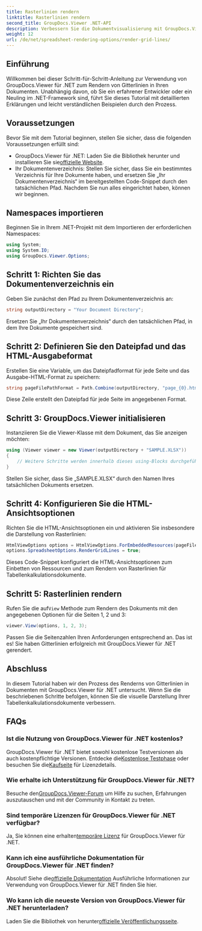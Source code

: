 ```yaml
---
title: Rasterlinien rendern
linktitle: Rasterlinien rendern
second_title: GroupDocs.Viewer .NET-API
description: Verbessern Sie die Dokumentvisualisierung mit GroupDocs.Viewer für .NET. Rendern Sie mühelos Gitterlinien. Probieren Sie jetzt die kostenlose Testversion aus! #GroupDocs #Viewer
weight: 12
url: /de/net/spreadsheet-rendering-options/render-grid-lines/
---
```

## Einführung
Willkommen bei dieser Schritt-für-Schritt-Anleitung zur Verwendung von GroupDocs.Viewer für .NET zum Rendern von Gitterlinien in Ihren Dokumenten. Unabhängig davon, ob Sie ein erfahrener Entwickler oder ein Neuling im .NET-Framework sind, führt Sie dieses Tutorial mit detaillierten Erklärungen und leicht verständlichen Beispielen durch den Prozess.
## Voraussetzungen
Bevor Sie mit dem Tutorial beginnen, stellen Sie sicher, dass die folgenden Voraussetzungen erfüllt sind:
-  GroupDocs.Viewer für .NET: Laden Sie die Bibliothek herunter und installieren Sie sie[offizielle Website](https://releases.groupdocs.com/viewer/net/).
- Ihr Dokumentenverzeichnis: Stellen Sie sicher, dass Sie ein bestimmtes Verzeichnis für Ihre Dokumente haben, und ersetzen Sie „Ihr Dokumentenverzeichnis“ im bereitgestellten Code-Snippet durch den tatsächlichen Pfad.
Nachdem Sie nun alles eingerichtet haben, können wir beginnen.
## Namespaces importieren
Beginnen Sie in Ihrem .NET-Projekt mit dem Importieren der erforderlichen Namespaces:
```csharp
using System;
using System.IO;
using GroupDocs.Viewer.Options;
```
## Schritt 1: Richten Sie das Dokumentenverzeichnis ein
Geben Sie zunächst den Pfad zu Ihrem Dokumentenverzeichnis an:
```csharp
string outputDirectory = "Your Document Directory";
```
Ersetzen Sie „Ihr Dokumentenverzeichnis“ durch den tatsächlichen Pfad, in dem Ihre Dokumente gespeichert sind.
## Schritt 2: Definieren Sie den Dateipfad und das HTML-Ausgabeformat
Erstellen Sie eine Variable, um das Dateipfadformat für jede Seite und das Ausgabe-HTML-Format zu speichern:
```csharp
string pageFilePathFormat = Path.Combine(outputDirectory, "page_{0}.html");
```
Diese Zeile erstellt den Dateipfad für jede Seite im angegebenen Format.
## Schritt 3: GroupDocs.Viewer initialisieren
Instanziieren Sie die Viewer-Klasse mit dem Dokument, das Sie anzeigen möchten:
```csharp
using (Viewer viewer = new Viewer(outputDirectory + "SAMPLE.XLSX"))
{
    // Weitere Schritte werden innerhalb dieses using-Blocks durchgeführt.
}
```
Stellen Sie sicher, dass Sie „SAMPLE.XLSX“ durch den Namen Ihres tatsächlichen Dokuments ersetzen.
## Schritt 4: Konfigurieren Sie die HTML-Ansichtsoptionen
Richten Sie die HTML-Ansichtsoptionen ein und aktivieren Sie insbesondere die Darstellung von Rasterlinien:
```csharp
HtmlViewOptions options = HtmlViewOptions.ForEmbeddedResources(pageFilePathFormat);
options.SpreadsheetOptions.RenderGridLines = true;
```
Dieses Code-Snippet konfiguriert die HTML-Ansichtsoptionen zum Einbetten von Ressourcen und zum Rendern von Rasterlinien für Tabellenkalkulationsdokumente.
## Schritt 5: Rasterlinien rendern
 Rufen Sie die auf`View` Methode zum Rendern des Dokuments mit den angegebenen Optionen für die Seiten 1, 2 und 3:
```csharp
viewer.View(options, 1, 2, 3);
```
Passen Sie die Seitenzahlen Ihren Anforderungen entsprechend an.
Das ist es! Sie haben Gitterlinien erfolgreich mit GroupDocs.Viewer für .NET gerendert.
## Abschluss
In diesem Tutorial haben wir den Prozess des Renderns von Gitterlinien in Dokumenten mit GroupDocs.Viewer für .NET untersucht. Wenn Sie die beschriebenen Schritte befolgen, können Sie die visuelle Darstellung Ihrer Tabellenkalkulationsdokumente verbessern.
## FAQs
### Ist die Nutzung von GroupDocs.Viewer für .NET kostenlos?
 GroupDocs.Viewer für .NET bietet sowohl kostenlose Testversionen als auch kostenpflichtige Versionen. Entdecke die[Kostenlose Testphase](https://releases.groupdocs.com/) oder besuchen Sie die[Kaufseite](https://purchase.groupdocs.com/buy) für Lizenzdetails.
### Wie erhalte ich Unterstützung für GroupDocs.Viewer für .NET?
 Besuche den[GroupDocs.Viewer-Forum](https://forum.groupdocs.com/c/viewer/9) um Hilfe zu suchen, Erfahrungen auszutauschen und mit der Community in Kontakt zu treten.
### Sind temporäre Lizenzen für GroupDocs.Viewer für .NET verfügbar?
 Ja, Sie können eine erhalten[temporäre Lizenz](https://purchase.groupdocs.com/temporary-license/) für GroupDocs.Viewer für .NET.
### Kann ich eine ausführliche Dokumentation für GroupDocs.Viewer für .NET finden?
 Absolut! Siehe die[offizielle Dokumentation](https://tutorials.groupdocs.com/viewer/net/) Ausführliche Informationen zur Verwendung von GroupDocs.Viewer für .NET finden Sie hier.
### Wo kann ich die neueste Version von GroupDocs.Viewer für .NET herunterladen?
 Laden Sie die Bibliothek von herunter[offizielle Veröffentlichungsseite](https://releases.groupdocs.com/viewer/net/).